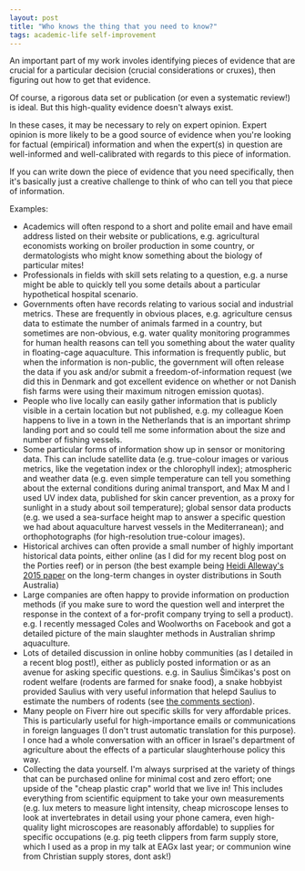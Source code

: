 ```yaml
---
layout: post
title: "Who knows the thing that you need to know?"
tags: academic-life self-improvement
---
```

An important part of my work involes identifying pieces of evidence that are crucial for a particular decision (crucial considerations or cruxes), then figuring out how to get that evidence.

Of course, a rigorous data set or publication (or even a systematic review!) is ideal. But this high-quality evidence doesn't always exist.

In these cases, it may be necessary to rely on expert opinion. Expert opinion is more likely to be a good source of evidence when you're looking for factual (empirical) information and when the expert(s) in question are well-informed and well-calibrated with regards to this piece of information.

If you can write down the piece of evidence that you need specifically, then it's basically just a creative challenge to think of who can tell you that piece of information.

Examples:
- Academics will often respond to a short and polite email and have email address listed on their website or publications, e.g. agricultural economists working on broiler production in some country, or dermatologists who might know something about the biology of particular mites!
- Professionals in fields with skill sets relating to a question, e.g. a nurse might be able to quickly tell you some details about a particular hypothetical hospital scenario.  
- Governments often have records relating to various social and industrial metrics. These are frequently in obvious places, e.g. agriculture census data to estimate the number of animals farmed in a country, but sometimes are non-obvious, e.g. water quality monitoring programmes for human health reasons can tell you something about the water quality in floating-cage aquaculture. This information is frequently public, but when the information is non-public, the government will often release the data if you ask and/or submit a freedom-of-information request (we did this in Denmark and got excellent evidence on whether or not Danish fish farms were using their maximum nitrogen emission quotas).
- People who live locally can easily gather information that is publicly visible in a certain location but not published, e.g. my colleague Koen happens to live in a town in the Netherlands that is an important shrimp landing port and so could tell me some information about the size and number of fishing vessels.
- Some particular forms of information show up in sensor or monitoring data. This can include satellite data (e.g. true-colour images or various metrics, like the vegetation index or the chlorophyll index); atmospheric and weather data (e.g. even simple temperature can tell you something about the external conditions during animal transport, and Max M and I used UV index data, published for skin cancer prevention, as a proxy for sunlight in a study about soil temperature); global sensor data products (e.g. we used a sea-surface height map to answer a specific question we had about aquaculture harvest vessels in the Mediterranean); and orthophotographs (for high-resolution true-colour images).
- Historical archives can often provide a small number of highly important historical data points, either online (as I did for my recent blog post on the Porties reef) or in person (the best example being [Heidi Alleway's 2015 paper](https://conbio.onlinelibrary.wiley.com/doi/abs/10.1111/cobi.12452) on the long-term changes in oyster distributions in South Australia)
- Large companies are often happy to provide information on production methods (if you make sure to word the question well and interpret the response in the context of a for-profit company trying to sell a product). e.g. I recently messaged Coles and Woolworths on Facebook and got a detailed picture of the main slaughter methods in Australian shrimp aquaculture.
- Lots of detailed discussion in online hobby communities (as I detailed in a recent blog post!), either as publicly posted information or as an avenue for asking specific questions. e.g. in Saulius Šimčikas's post on rodent welfare (rodents are farmed for snake food), a snake hobbyist provided Saulius with very useful information that helepd Saulius to estimate the numbers of rodents (see [the comments section](https://forum.effectivealtruism.org/posts/pGwR2xc39PMSPa6qv/rodents-farmed-for-pet-snake-food#comments)).
- Many people on Fiverr hire out specific skills for very affordable prices. This is particularly useful for high-importance emails or communications in foreign languages (I don't trust automatic translation for this purpose). I once had a whole conversation with an officer in Israel's department of agriculture about the effects of a particular slaughterhouse policy this way.
- Collecting the data yourself. I'm always surprised at the variety of things that can be purchased online for minimal cost and zero effort; one upside of the "cheap plastic crap" world that we live in! This includes everything from scientific equipment to take your own measurements (e.g. lux meters to measure light intensity, cheap microscope lenses to look at invertebrates in detail using your phone camera, even high-quality light microscopes are reasonably affordable) to supplies for specific occupations (e.g. pig teeth clippers from farm supply store, which I used as a prop in my talk at EAGx last year; or communion wine from Christian supply stores, dont ask!)
